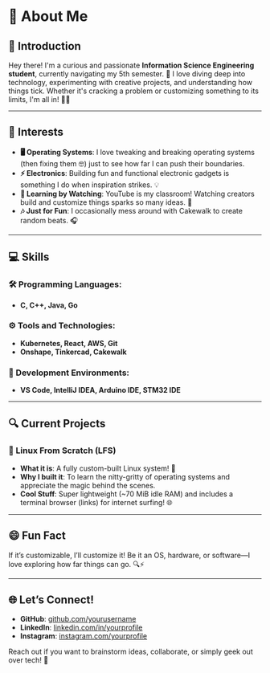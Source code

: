 # 👋 About Me

## 🌟 Introduction
Hey there! I'm a curious and passionate **Information Science Engineering student**, currently navigating my 5th semester. 🚀 I love diving deep into technology, experimenting with creative projects, and understanding how things tick. Whether it's cracking a problem or customizing something to its limits, I'm all in! 🔧✨

---

## 🎯 Interests
- **🖥️ Operating Systems**: I love tweaking and breaking operating systems (then fixing them 🤓) just to see how far I can push their boundaries.
- **⚡ Electronics**: Building fun and functional electronic gadgets is something I do when inspiration strikes. 💡
- **🎥 Learning by Watching**: YouTube is my classroom! Watching creators build and customize things sparks so many ideas. 🌟
- **🎶 Just for Fun**: I occasionally mess around with Cakewalk to create random beats. 🎧

---

## 💻 Skills
### 🛠️ Programming Languages:
- **C, C++, Java, Go**

### ⚙️ Tools and Technologies:
- **Kubernetes, React, AWS, Git**
- **Onshape, Tinkercad, Cakewalk**

### 🔨 Development Environments:
- **VS Code, IntelliJ IDEA, Arduino IDE, STM32 IDE**

---

## 🔍 Current Projects
### 🐧 Linux From Scratch (LFS)
- **What it is**: A fully custom-built Linux system! 🌈
- **Why I built it**: To learn the nitty-gritty of operating systems and appreciate the magic behind the scenes. 
- **Cool Stuff**: Super lightweight (~70 MiB idle RAM) and includes a terminal browser (links) for internet surfing! 🌐

---

## 😄 Fun Fact
If it’s customizable, I’ll customize it! Be it an OS, hardware, or software—I love exploring how far things can go. 🔍⚡

---

## 🌐 Let’s Connect!
- **GitHub**: [github.com/yourusername](#)  
- **LinkedIn**: [linkedin.com/in/yourprofile](#)  
- **Instagram**: [instagram.com/yourprofile](#)  

Reach out if you want to brainstorm ideas, collaborate, or simply geek out over tech! 💬

